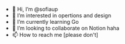 - 👋 Hi, I’m @sofiaup
- 👀 I’m interested in opertions and design 
- 🌱 I’m currently learning Go
- 💞️ I’m looking to collaborate on Notion haha
- 📫 How to reach me [please don't]

<!---
sofiaup/sofiaup is a ✨ special ✨ repository because its `README.md` (this file) appears on your GitHub profile.
You can click the Preview link to take a look at your changes.
--->
